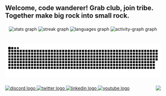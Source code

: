 <h2 align="left">Welcome, code wanderer! Grab club, join tribe. Together make big rock into small rock.</h2>

###

<div align="center">
  <img src="https://github-readme-stats.vercel.app/api?username=undg&hide_title=false&hide_rank=false&show_icons=true&include_all_commits=true&count_private=true&disable_animations=false&theme=gruvbox&locale=en&hide_border=true" height="150" alt="stats graph"  />
  <img src="https://streak-stats.demolab.com?user=undg&locale=en&mode=daily&theme=gruvbox&hide_border=true&border_radius=5" height="150" alt="streak graph"  />
  <img src="https://github-readme-stats.vercel.app/api/top-langs?username=undg&locale=en&hide_title=false&layout=compact&card_width=350&langs_count=10&theme=gruvbox&hide_border=true" height="150" alt="languages graph"  />
  <img src="https://github-readme-activity-graph.vercel.app/graph?username=undg&theme=gruvbox&area=true&hide_border=true&radius=16" height="150" alt="activity-graph graph"  />
</div>

###

<br clear="both">

<img src="https://raw.githubusercontent.com/undg/undg/output/snake.svg" alt="Snake animation" />

###

<img align="right" src="https://profile-counter.glitch.me/undg/count.svg?"  />

###

<div align="left">
  <a href="https://discord.com/users/undg_" target="_blank">
    <img src="https://raw.githubusercontent.com/maurodesouza/profile-readme-generator/master/src/assets/icons/social/discord/default.svg" width="52" height="40" alt="discord logo"  />
  </a>
  <a href="https://x.com/undg__" target="_blank">
    <img src="https://raw.githubusercontent.com/maurodesouza/profile-readme-generator/master/src/assets/icons/social/twitter/default.svg" width="52" height="40" alt="twitter logo"  />
  </a>
  <a href="http://linkedin.com/in/bartek-laskowski" target="_blank">
    <img src="https://raw.githubusercontent.com/maurodesouza/profile-readme-generator/master/src/assets/icons/social/linkedin/default.svg" width="52" height="40" alt="linkedin logo"  />
  </a>
  <a href="https://www.youtube.com/@bartek..." target="_blank">
    <img src="https://raw.githubusercontent.com/maurodesouza/profile-readme-generator/master/src/assets/icons/social/youtube/default.svg" width="52" height="40" alt="youtube logo"  />
  </a>
</div>

###
